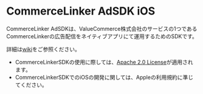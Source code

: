 # CommerceLinker AdSDK iOS
CommerceLinker AdSDKは、ValueCommerce株式会社のサービスの1つであるCommerceLinkerの広告配信をネイティブアプリにて運用するためのSDKです。

詳細は[wiki](https://ghe.valuecommerce.com/sprk/commercelinker_adsdk_ios_distribution/wiki)をご参照ください。

- CommerceLinkerSDKの使用に際しては、[Apache 2.0 License](https://www.apache.org/licenses/LICENSE-2.0)が適用されます。
- CommerceLinkerSDKでのiOSの開発に関しては、Appleの利用規約に準じてください。
